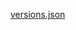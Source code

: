 [versions.json](https://raw.githubusercontent.com/Prova45/RunnerImagesScrapper/refs/heads/main/versions.json)
